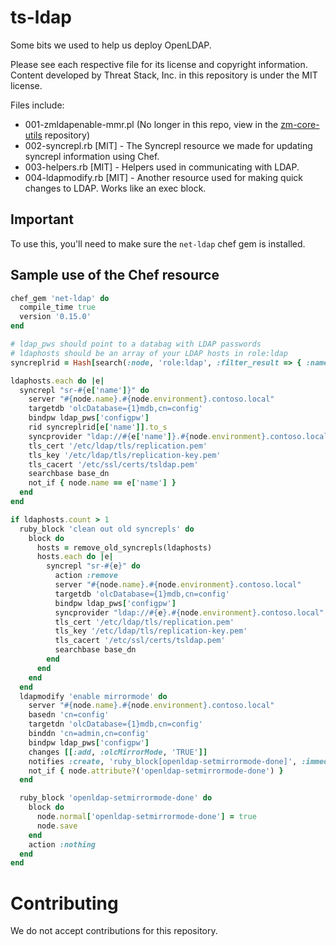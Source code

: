 # ts-ldap
Some bits we used to help us deploy OpenLDAP.

Please see each respective file for its license and copyright information.
Content developed by Threat Stack, Inc. in this repository is under the MIT
license.

Files include:
  * 001-zmldapenable-mmr.pl (No longer in this repo, view in the [zm-core-utils](https://github.com/Zimbra/zm-core-utils/blob/8.8.12/src/libexec/zmldapenable-mmr) repository)
  * 002-syncrepl.rb [MIT] - The Syncrepl resource we made for updating syncrepl
    information using Chef.
  * 003-helpers.rb [MIT] - Helpers used in communicating with LDAP.
  * 004-ldapmodify.rb [MIT] - Another resource used for making quick changes to
    LDAP. Works like an exec block.

## Important

To use this, you'll need to make sure the `net-ldap` chef gem is installed.

## Sample use of the Chef resource

```ruby
chef_gem 'net-ldap' do
  compile_time true
  version '0.15.0'
end

# ldap_pws should point to a databag with LDAP passwords
# ldaphosts should be an array of your LDAP hosts in role:ldap
syncreplrid = Hash[search(:node, 'role:ldap', :filter_result => { :name => ['name'], 'id' => ['openldap', 'serverid'] }).map { |k| [k['name'], k['id']] }]

ldaphosts.each do |e|
  syncrepl "sr-#{e['name']}" do
    server "#{node.name}.#{node.environment}.contoso.local"
    targetdb 'olcDatabase={1}mdb,cn=config'
    bindpw ldap_pws['configpw']
    rid syncreplrid[e['name']].to_s
    syncprovider "ldap://#{e['name']}.#{node.environment}.contoso.local"
    tls_cert '/etc/ldap/tls/replication.pem'
    tls_key '/etc/ldap/tls/replication-key.pem'
    tls_cacert '/etc/ssl/certs/tsldap.pem'
    searchbase base_dn
    not_if { node.name == e['name'] }
  end
end

if ldaphosts.count > 1
  ruby_block 'clean out old syncrepls' do
    block do
      hosts = remove_old_syncrepls(ldaphosts)
      hosts.each do |e|
        syncrepl "sr-#{e}" do
          action :remove
          server "#{node.name}.#{node.environment}.contoso.local"
          targetdb 'olcDatabase={1}mdb,cn=config'
          bindpw ldap_pws['configpw']
          syncprovider "ldap://#{e}.#{node.environment}.contoso.local"
          tls_cert '/etc/ldap/tls/replication.pem'
          tls_key '/etc/ldap/tls/replication-key.pem'
          tls_cacert '/etc/ssl/certs/tsldap.pem'
          searchbase base_dn
        end
      end
    end
  end
  ldapmodify 'enable mirrormode' do
    server "#{node.name}.#{node.environment}.contoso.local"
    basedn 'cn=config'
    targetdn 'olcDatabase={1}mdb,cn=config'
    binddn 'cn=admin,cn=config'
    bindpw ldap_pws['configpw']
    changes [[:add, :olcMirrorMode, 'TRUE']]
    notifies :create, 'ruby_block[openldap-setmirrormode-done]', :immediately
    not_if { node.attribute?('openldap-setmirrormode-done') }
  end

  ruby_block 'openldap-setmirrormode-done' do
    block do
      node.normal['openldap-setmirrormode-done'] = true
      node.save
    end
    action :nothing
  end
end
```

# Contributing
We do not accept contributions for this repository.